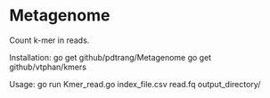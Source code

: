 # Metagenome
Count k-mer in reads.

Installation:
go get github/pdtrang/Metagenome
go get github/vtphan/kmers

Usage:
go run Kmer_read.go index_file.csv read.fq output_directory/

